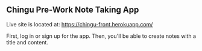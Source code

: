 ## Chingu Pre-Work Note Taking App

Live site is located at: https://chingu-front.herokuapp.com/

First, log in or sign up for the app. Then, you'll be able to create notes with a title and content. 